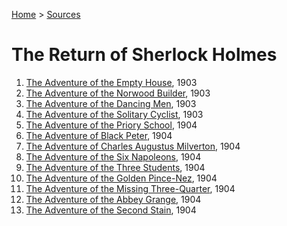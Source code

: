 [Home](/) > [Sources](/sources)
# The Return of Sherlock Holmes

1. [The Adventure of the Empty House](/src/retu/empt/en/content), 1903
2. [The Adventure of the Norwood Builder](/src/retu/norw/en/content), 1903
3. [The Adventure of the Dancing Men](/src/retu/danc/en/content), 1903
4. [The Adventure of the Solitary Cyclist](/src/retu/soli/en/content), 1903
5. [The Adventure of the Priory School](/src/retu/prio/en/content), 1904
6. [The Adventure of Black Peter](/src/retu/blac/en/content), 1904
7. [The Adventure of Charles Augustus Milverton](/src/retu/chas/en/content), 1904
8. [The Adventure of the Six Napoleons](/src/retu/sixn/en/content), 1904
9. [The Adventure of the Three Students](/src/retu/3stu/en/content), 1904
10. [The Adventure of the Golden Pince-Nez](/src/retu/gold/en/content), 1904
11. [The Adventure of the Missing Three-Quarter](/src/retu/miss/en/content), 1904
12. [The Adventure of the Abbey Grange](/src/retu/abbe/en/content), 1904
13. [The Adventure of the Second Stain](/src/retu/seco/en/content), 1904